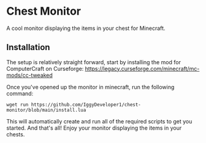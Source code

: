 # Chest Monitor
A cool monitor displaying the items in your chest for Minecraft. 

## Installation
The setup is relatively straight forward, start by installing the mod for ComputerCraft on Curseforge:
https://legacy.curseforge.com/minecraft/mc-mods/cc-tweaked

Once you've opened up the monitor in minecraft, run the following command:
```
wget run https://github.com/IggyDeveloper1/chest-monitor/blob/main/install.lua
```

This will automatically create and run all of the required scripts to get you started.
And that's all! Enjoy your monitor displaying the items in your chests.
